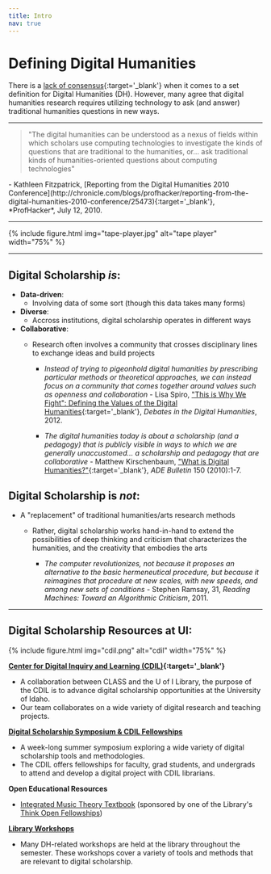 ```yaml
---
title: Intro
nav: true
--- 
```


# Defining Digital Humanities

There is a [lack of consensus](https://whatisdigitalhumanities.com/){:target='_blank'} when it comes to a set definition for Digital Humanities (DH). However, many agree that digital humanities research requires utilizing technology to ask (and answer) traditional humanities questions in new ways.

***

<blockquote class="blockquote">"The digital humanities can be understood as a nexus of fields within which scholars use computing technologies to investigate the kinds of questions that are traditional to the humanities, or... ask traditional kinds of humanities-oriented questions about computing technologies"</blockquote>
- Kathleen Fitzpatrick, 
[Reporting from the Digital Humanities 2010 Conference](http://chronicle.com/blogs/profhacker/reporting-from-the-digital-humanities-2010-conference/25473){:target='_blank'}, *ProfHacker*, July 12, 2010.

***

{% include figure.html img="tape-player.jpg" alt="tape player" width="75%" %}

***

## Digital Scholarship *is*:
- **Data-driven**:
    - Involving data of some sort (though this data takes many forms)
- **Diverse**:
    - Accross institutions, digital scholarship operates in different ways
- **Collaborative**:
    - Research often involves a community that crosses disciplinary lines to exchange ideas and build projects

        - *Instead of trying to pigeonhold digital humanities by prescribing particular methods or theoretical approaches, we can instead focus on a community that comes together around values such as openness and collaboration* - Lisa Spiro, ["This is Why We Fight": Defining the Values of the Digital Humanities](http://dhdebates.gc.cuny.edu/debates/text/13){:target='_blank'}, *Debates in the Digital Humanities*, 2012.

        - *The digital humanities today is about a scholarship (and a pedagogy) that is publicly visible in ways to which we are generally unaccustomed... a scholarship and pedagogy that are collaborative* - Matthew Kirschenbaum, ["What is Digital Humanities?"]( http://mkirschenbaum.wordpress.com/2011/01/22/what-is-digital-humanities/){:target='_blank'}, *ADE Bulletin* 150 (2010):1-7.

## Digital Scholarship is *not*:
- A "replacement" of traditional humanities/arts research methods
    - Rather, digital scholarship works hand-in-hand to extend the possibilities of deep thinking and criticism that characterizes the humanities, and the creativity that embodies the arts

        - *The computer revolutionizes, not because it proposes an alternative to the basic hermeneutical procedure, but because it reimagines that procedure at new scales, with new speeds, and among new sets of conditions* - Stephen Ramsay, 31, *Reading Machines: Toward an Algorithmic Criticism*, 2011.

***

## Digital Scholarship Resources at UI:

{% include figure.html img="cdil.png" alt="cdil" width="75%" %}

**[Center for Digital Inquiry and Learning (CDIL)](https://cdil.lib.uidaho.edu/){:target='_blank'}**
- A collaboration between CLASS and the U of I Library, the purpose of the CDIL is to advance digital scholarship opportunities at the University of Idaho.
- Our team collaborates on a wide variety of digital research and teaching projects.

**[Digital Scholarship Symposium & CDIL Fellowships](https://cdil.lib.uidaho.edu/#fellowships)**
- A week-long summer symposium exploring a wide variety of digital scholarship tools and methodologies.
- The CDIL offers fellowships for faculty, grad students, and undergrads to attend and develop a digital project with CDIL librarians.

**Open Educational Resources** 
- [Integrated Music Theory Textbook](https://intmus.github.io/inttheory18-19/) (sponsored by one of the Library's [Think Open Fellowships](https://libguides.uidaho.edu/THINKOPEN))

**[Library Workshops](https://www.lib.uidaho.edu/services/workshops/)**
- Many DH-related workshops are held at the library throughout the semester. These workshops cover a variety of tools and methods that are relevant to digital scholarship.